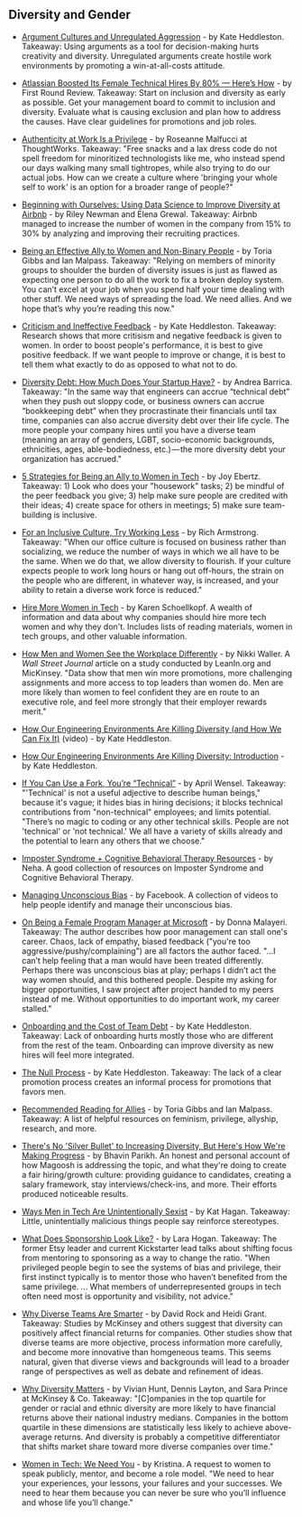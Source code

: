 ## Diversity and Gender

- [Argument Cultures and Unregulated Aggression](https://www.kateheddleston.com/blog/argument-cultures-and-unregulated-aggression) - by Kate Heddleston. Takeaway: Using arguments as a tool for decision-making hurts creativity and diversity. Unregulated arguments create hostile work environments by promoting a win-at-all-costs attitude.

- [Atlassian Boosted Its Female Technical Hires By 80% — Here’s How](http://firstround.com/review/atlassian-boosted-its-female-technical-hires-by-80-percent-heres-how/) - by First Round Review. Takeaway: Start on inclusion and diversity as early as possible. Get your management board to commit to inclusion and diversity. Evaluate what is causing exclusion and plan how to address the causes. Have clear guidelines for promotions and job roles.

- [Authenticity at Work Is a Privilege](https://www.thoughtworks.com/insights/blog/authenticity-work-privilege) - by Roseanne Malfucci at ThoughtWorks. Takeaway: "Free snacks and a lax dress code do not spell freedom for minoritized technologists like me, who instead spend our days walking many small tightropes, while also trying to do our actual jobs. How can we create a culture where 'bringing your whole self to work' is an option for a broader range of people?"

- [Beginning with Ourselves: Using Data Science to Improve Diversity at Airbnb](https://medium.com/airbnb-engineering/beginning-with-ourselves-48c5ed46a703) - by Riley Newman and Elena Grewal. Takeaway: Airbnb managed to increase the number of women in the company from 15% to 30% by analyzing and improving their recruiting practices.

- [Being an Effective Ally to Women and Non-Binary People](https://codeascraft.com/2016/10/19/being-an-effective-ally-to-women-and-non-binary-people/) - by Toria Gibbs and Ian Malpass. Takeaway: "Relying on members of minority groups to shoulder the burden of diversity issues is just as flawed as expecting one person to do all the work to fix a broken deploy system. You can’t excel at your job when you spend half your time dealing with other stuff. We need ways of spreading the load. We need allies. And we hope that’s why you’re reading this now."

- [Criticism and Ineffective Feedback](https://www.kateheddleston.com/blog/criticism-and-ineffective-feedback) - by Kate Heddleston. Takeaway: Research shows that more critisism and negative feedback is given to women. In order to boost people's performance, it is best to give positive feedback. If we want people to improve or change, it is best to tell them what exactly to do as opposed to what not to do.

- [Diversity Debt: How Much Does Your Startup Have?](https://medium.com/@abarrica/startups-diversity-debt-and-what-to-do-about-it-cd385364506#.37de3laye) - by Andrea Barrica. Takeaway: "In the same way that engineers can accrue “technical debt” when they push out sloppy code, or business owners can accrue “bookkeeping debt” when they procrastinate their financials until tax time, companies can also accrue diversity debt over their life cycle. The more people your company hires until you have a diverse team (meaning an array of genders, LGBT, socio-economic backgrounds, ethnicities, ages, able-bodiedness, etc.) — the more diversity debt your organization has accrued."

- [5 Strategies for Being an Ally to Women in Tech](https://austinstartups.com/5-strategies-for-being-an-ally-to-women-in-tech-d4b51e5e4fcf) - by Joy Ebertz. Takeaway: 1) Look who does your "housework" tasks; 2) be mindful of the peer feedback you give; 3) help make sure people are credited with their ideas; 4) create space for others in meetings; 5) make sure team-building is inclusive.

- [For an Inclusive Culture, Try Working Less](https://hackernoon.com/for-inclusive-culture-maybe-less-is-more-87b663662cea) - by Rich Armstrong. Takeaway: "When our office culture is focused on business rather than socializing, we reduce the number of ways in which we all have to be the same. When we do that, we allow diversity to flourish. If your culture expects people to work long hours or hang out off-hours, the strain on the people who are different, in whatever way, is increased, and your ability to retain a diverse work force is reduced."

- [Hire More Women in Tech](https://www.hiremorewomenintech.com/) - by Karen Schoellkopf. A wealth of information and data about why companies should hire more tech women and why they don't. Includes lists of reading materials, women in tech groups, and other valuable information.

- [How Men and Women See the Workplace Differently](http://graphics.wsj.com/how-men-and-women-see-the-workplace-differently/) - by Nikki Waller. A *Wall Street Journal* article on a study conducted by LeanIn.org and MicKinsey. "Data show that men win more promotions, more challenging assignments and more access to top leaders than women do. Men are more likely than women to feel confident they are en route to an executive role, and feel more strongly that their employer rewards merit."

- [How Our Engineering Environments Are Killing Diversity (and How We Can Fix It)](https://www.youtube.com/watch?v=kNke_4WOWAU) (video) - by Kate Heddleston.

- [How Our Engineering Environments Are Killing Diversity: Introduction](https://kateheddleston.com/blog/how-our-engineering-environments-are-killing-diversity-introduction) - by Kate Heddleston.

- [If You Can Use a Fork, You’re “Technical”](https://medium.com/@Aprilw/if-you-can-use-a-fork-youre-technical-352e21d92c87) - by April Wensel. Takeaway: "'Technical' is not a useful adjective to describe human beings," because it's vague; it hides bias in hiring decisions; it blocks technical contributions from "non-technical" employees; and limits potential. "There’s no magic to coding or any other technical skills. People are not 'technical' or 'not technical.' We all have a variety of skills already and the potential to learn any others that we choose."

- [Imposter Syndrome + Cognitive Behavioral Therapy Resources](https://nerdneha.tumblr.com/post/99575500980/imposter-syndrome-cognitive-behavioral-therapy) - by Neha. A good collection of resources on Imposter Syndrome and Cognitive Behavioral Therapy.

- [Managing Unconscious Bias](https://managingbias.fb.com/) - by Facebook. A collection of videos to help people identify and manage their unconscious bias.

- [On Being a Female Program Manager at Microsoft](https://medium.com/@lindydonna/on-being-a-female-program-manager-at-microsoft-9be6aa9243f4) - by Donna Malayeri. Takeaway: The author describes how poor management can stall one's career. Chaos, lack of empathy, biased feedback ("you're too aggressive/pushy/complaining") are all factors the author faced. "...I can’t help feeling that a man would have been treated differently. Perhaps there was unconscious bias at play; perhaps I didn’t act the way women should, and this bothered people. Despite my asking for bigger opportunities, I saw project after project handed to my peers instead of me. Without opportunities to do important work, my career stalled."

- [Onboarding and the Cost of Team Debt](https://kateheddleston.com/blog/onboarding-and-the-cost-of-team-debt) - by Kate Heddleston. Takeaway: Lack of onboarding hurts mostly those who are different from the rest of the team. Onboarding can improve diversity as new hires will feel more integrated.

- [The Null Process](https://kateheddleston.com/blog/the-null-process) - by Kate Heddleston. Takeaway: The lack of a clear promotion process creates an informal process for promotions that favors men.

- [Recommended Reading for Allies](https://codeascraft.com/2016/08/10/recommended-reading-for-allies/) - by Toria Gibbs and Ian Malpass. Takeaway: A list of helpful resources on feminism, privilege, allyship, research, and more.

- [There's No 'Silver Bullet' to Increasing Diversity, But Here's How We're Making Progress](https://magoosh.com/blog/silver-bullet-diversity-progress/) - by Bhavin Parikh. An honest and personal account of how Magoosh is addressing the topic, and what they're doing to create a fair hiring/growth culture: providing guidance to candidates, creating a salary framework, stay interviews/check-ins, and more. Their efforts produced noticeable results.

- [Ways Men in Tech Are Unintentionally Sexist](https://notapattern.net/2014/10/14/ways-men-in-tech-are-unintentionally-sexist/) - by Kat Hagan. Takeaway: Little, unintentially malicious things people say reinforce stereotypes.

- [What Does Sponsorship Look Like?](http://larahogan.me/blog/what-sponsorship-looks-like/) - by Lara Hogan. Takeaway: The former Etsy leader and current Kickstarter lead talks about shifting focus from mentoring to sponsoring as a way to change the ratio. "When privileged people begin to see the systems of bias and privilege, their first instinct typically is to mentor those who haven’t benefited from the same privilege. ... What members of underrepresented groups in tech often need most is opportunity and visibility, not advice."

- [Why Diverse Teams Are Smarter](https://hbr.org/2016/11/why-diverse-teams-are-smarter) - by David Rock and Heidi Grant. Takeaway: Studies by McKinsey and others suggest that diversity can positively affect financial returns for companies. Other studies show that diverse teams are more objective, process information more carefully, and become more innovative than homgeneous teams. This seems natural, given that diverse views and backgrounds will lead to a broader range of perspectives as well as debate and refinement of ideas.

- [Why Diversity Matters](http://www.mckinsey.com/business-functions/organization/our-insights/why-diversity-matters) - by Vivian Hunt, Dennis Layton, and Sara Prince at McKinsey & Co. Takeaway: "[C]ompanies in the top quartile for gender or racial and ethnic diversity are more likely to have financial returns above their national industry medians. Companies in the bottom quartile in these dimensions are statistically less likely to achieve above-average returns. And diversity is probably a competitive differentiator that shifts market share toward more diverse companies over time."

- [Women in Tech: We Need You](https://dev.to/binarycodess/women-in-tech-we-need-you) - by Kristina. A request to women to speak publicly, mentor, and become a role model. "We need to hear your experiences, your lessons, your failures and your successes. We need to hear them because you can never be sure who you’ll influence and whose life you’ll change."

